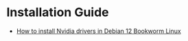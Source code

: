 # Installation Guide

- [How to install Nvidia drivers in Debian 12 Bookworm Linux](https://mesumali26-ma.medium.com/how-to-install-nvidia-drivers-in-debian-12-bookworm-0033ce80545a)

